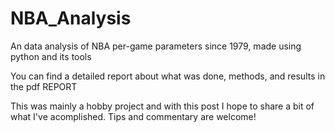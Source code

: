 # NBA_Analysis
An data analysis of NBA per-game parameters since 1979, made using python and its tools

You can find a detailed report about what was done, methods, and results in the pdf REPORT

This was mainly a hobby project and with this post I hope to share a bit of what I've acomplished. Tips and commentary are welcome!
